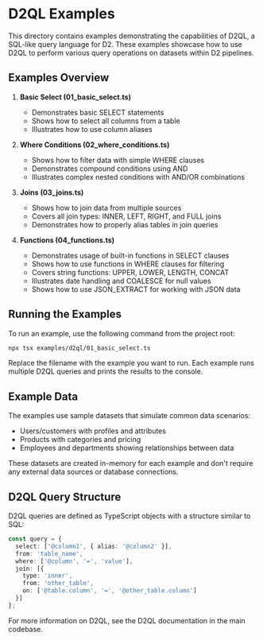 # D2QL Examples

This directory contains examples demonstrating the capabilities of D2QL, a SQL-like query language for D2. These examples showcase how to use D2QL to perform various query operations on datasets within D2 pipelines.

## Examples Overview

1. **Basic Select (01_basic_select.ts)**
   - Demonstrates basic SELECT statements
   - Shows how to select all columns from a table
   - Illustrates how to use column aliases

2. **Where Conditions (02_where_conditions.ts)**
   - Shows how to filter data with simple WHERE clauses
   - Demonstrates compound conditions using AND
   - Illustrates complex nested conditions with AND/OR combinations

3. **Joins (03_joins.ts)**
   - Shows how to join data from multiple sources
   - Covers all join types: INNER, LEFT, RIGHT, and FULL joins
   - Demonstrates how to properly alias tables in join queries

4. **Functions (04_functions.ts)**
   - Demonstrates usage of built-in functions in SELECT clauses
   - Shows how to use functions in WHERE clauses for filtering
   - Covers string functions: UPPER, LOWER, LENGTH, CONCAT
   - Illustrates date handling and COALESCE for null values
   - Shows how to use JSON_EXTRACT for working with JSON data

## Running the Examples

To run an example, use the following command from the project root:

```bash
npx tsx examples/d2ql/01_basic_select.ts
```

Replace the filename with the example you want to run. Each example runs multiple D2QL queries and prints the results to the console.

## Example Data

The examples use sample datasets that simulate common data scenarios:

- Users/customers with profiles and attributes
- Products with categories and pricing
- Employees and departments showing relationships between data

These datasets are created in-memory for each example and don't require any external data sources or database connections.

## D2QL Query Structure

D2QL queries are defined as TypeScript objects with a structure similar to SQL:

```typescript
const query = {
  select: ['@column1', { alias: '@column2' }],
  from: 'table_name',
  where: ['@column', '=', 'value'],
  join: [{
    type: 'inner',
    from: 'other_table',
    on: ['@table.column', '=', '@other_table.column']
  }]
};
```

For more information on D2QL, see the D2QL documentation in the main codebase. 